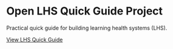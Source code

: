 # Open LHS Quick Guide Project
Practical quick guide for building learning health systems (LHS).

[View LHS Quick Guide](https://lhs-open.github.io/lhs-guide/)
